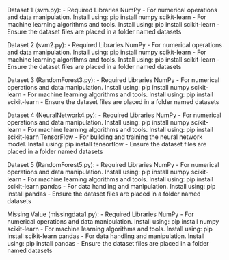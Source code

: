 Dataset 1 (svm.py):
    - Required Libraries
        NumPy - For numerical operations and data manipulation.
            Install using: pip install numpy
        scikit-learn - For machine learning algorithms and tools.
            Install using: pip install scikit-learn
    - Ensure the dataset files are placed in a folder named datasets

Dataset 2 (svm2.py):
    - Required Libraries
        NumPy - For numerical operations and data manipulation.
            Install using: pip install numpy
        scikit-learn - For machine learning algorithms and tools.
            Install using: pip install scikit-learn
    - Ensure the dataset files are placed in a folder named datasets

Dataset 3 (RandomForest3.py):
    - Required Libraries
        NumPy - For numerical operations and data manipulation.
            Install using: pip install numpy
        scikit-learn - For machine learning algorithms and tools.
            Install using: pip install scikit-learn
    - Ensure the dataset files are placed in a folder named datasets

Dataset 4 (NeuralNetwork4.py):
    - Required Libraries
        NumPy - For numerical operations and data manipulation.
            Install using: pip install numpy
        scikit-learn - For machine learning algorithms and tools.
            Install using: pip install scikit-learn
        TensorFlow - For building and training the neural network model.
            Install using: pip install tensorflow
    - Ensure the dataset files are placed in a folder named datasets

Dataset 5 (RandomForest5.py):
    - Required Libraries
        NumPy - For numerical operations and data manipulation.
            Install using: pip install numpy
        scikit-learn - For machine learning algorithms and tools.
            Install using: pip install scikit-learn
        pandas - For data handling and manipulation.
            Install using: pip install pandas
    - Ensure the dataset files are placed in a folder named datasets

Missing Value (missingdata1.py):
    - Required Libraries
        NumPy - For numerical operations and data manipulation.
            Install using: pip install numpy
        scikit-learn - For machine learning algorithms and tools.
            Install using: pip install scikit-learn
        pandas - For data handling and manipulation.
            Install using: pip install pandas
    - Ensure the dataset files are placed in a folder named datasets
    